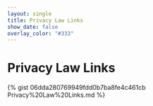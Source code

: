 ```yaml
---
layout: single
title: Privacy Law Links
show_date: false
overlay_color: "#333"
---
```


# Privacy Law Links

{% gist 06dda280769949fdd0b7ba8fe4c461cb Privacy%20Law%20Links.md %}
